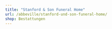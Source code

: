 ```yaml
---
title: "Stanford & Son Funeral Home"
url: /abbeville/stanford-und-son-funeral-home/
shop: Bestattungen
---
```


